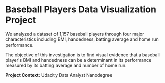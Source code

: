 # Baseball Players Data Visualization Project 

We analyzed a dataset of 1,157 baseball players through four major characteristics including BMI, handedness, batting average and home run performance.   

The objective of this investigation is to find visual evidence that a baseball player's BMI and handedness can be a determinant in its performance measured by its batting average and number of home run.

**Project Context:** Udacity Data Analyst Nanodegree
